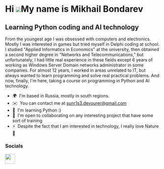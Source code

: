 Hi ![](https://user-images.githubusercontent.com/18350557/176309783-0785949b-9127-417c-8b55-ab5a4333674e.gif)My name is Mikhail Bondarev
========================================================================================================================================

Learning Python coding and AI technology
----------------------------------------

From the youngest age I was obsessed with computers and electronics. Mostly I was interested in games but tried myself in Delphi coding at school. I studied "Applied Informatics in Economics" at the university, then obtained a second higher degree in "Networks and Telecommunications," but unfortunately, I had little real experience in these fields except 6 years of working as Windows Server Domain networks administrator in some companies. For almost 12 years, I worked in areas unrelated to IT, but always wanted to learn programming and solve real practical problems. And now, finally, I'm here, taking a course on programming in Python and AI technology.

* 🌍  I'm based in Russia, mostly in south regions.
* ✉️  You can contact me at [sunr1s3.devourer@gmail.com](mailto:sunr1s3.devourer@gmail.com)
* 🧠  I'm learning Python :)
* 🤝  I'm open to collaborating on any interesting project that have some sort of training
* ⚡  Despite the fact that I am interested in technology, I really love Nature 💚


### Socials

<p align="left"> <a href="https://www.github.com/iM1k33" target="_blank" rel="noreferrer"> <picture> <source media="(prefers-color-scheme: dark)" srcset="https://raw.githubusercontent.com/danielcranney/readme-generator/main/public/icons/socials/github-dark.svg" /> <source media="(prefers-color-scheme: light)" srcset="https://raw.githubusercontent.com/danielcranney/readme-generator/main/public/icons/socials/github.svg" /> <img src="https://raw.githubusercontent.com/danielcranney/readme-generator/main/public/icons/socials/github.svg" width="32" height="32" /> </picture> </a></p>
